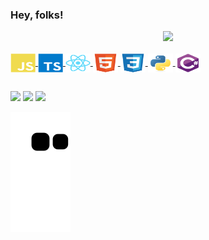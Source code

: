 ### Hey, folks!



<div align="center">
  <a href="https://github.com/Ozzy">
  <img height="300em" src="https://github-readme-stats.vercel.app/api?username=Ozzy&show_icons=true&theme=tokyonight&include_all_commits=true&count_private=true"/>
  
</div>
<div style="display: inline_block"><br>
  <img align="center" alt="Ozzy-Python" height="30" width="40" src="https://raw.githubusercontent.com/devicons/devicon/master/icons/javascript/javascript-plain.svg">
  <img align="center" alt="Ozzy-Django" height="30" width="40" src="https://raw.githubusercontent.com/devicons/devicon/master/icons/typescript/typescript-plain.svg">
  <img align="center" alt="Ozzy-Flask" height="30" width="40" src="https://raw.githubusercontent.com/devicons/devicon/master/icons/react/react-original.svg">
  <img align="center" alt="Ozzy-HTML" height="30" width="40" src="https://raw.githubusercontent.com/devicons/devicon/master/icons/html5/html5-original.svg">
  <img align="center" alt="Ozzy-CSS" height="30" width="40" src="https://raw.githubusercontent.com/devicons/devicon/master/icons/css3/css3-original.svg">
  <img align="center" alt="Ozzy-TensorFlow" height="30" width="40" src="https://raw.githubusercontent.com/devicons/devicon/master/icons/python/python-original.svg">
  <img align="center" alt="Ozzy-React" height="30" width="40" src="https://raw.githubusercontent.com/devicons/devicon/master/icons/csharp/csharp-original.svg">
</div>
  
  ##
 
<div> 
  
 <a href="https://discord.gg/pDbY76q8Qf" target="_blank"><img src="https://img.shields.io/badge/Discord-7289DA?style=for-the-badge&logo=discord&logoColor=white" target="_blank"></a> 
  <a href = "mailto:ozzysp@icloud.com"><img src="https://img.shields.io/badge/-iCloud-%23333?style=for-the-badge&logo=icloud&logoColor=white" target="_blank"></a>
  <a href="https://www.linkedin.com/in/ozzypythondev/" target="_blank"><img src="https://img.shields.io/badge/-LinkedIn-%230077B5?style=for-the-badge&logo=linkedin&logoColor=white" target="_blank"></a> 
 
  ![Snake animation](https://github.com/rafaballerini/rafaballerini/blob/output/github-contribution-grid-snake.svg)
 
</div>

